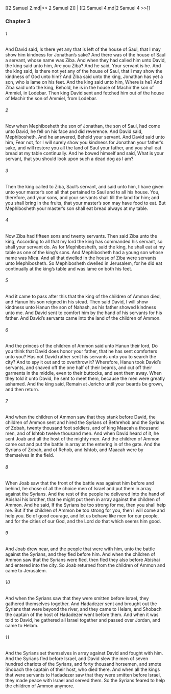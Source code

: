 [[2 Samuel 2.md|<< 2 Samuel 2]]  |  [[2 Samuel 4.md|2 Samuel 4 >>]]

### Chapter 3
###### 1
And David said, Is there yet any that is left of the house of Saul, that I may show him kindness for Jonathan’s sake? And there was of the house of Saul a servant, whose name was Ziba. And when they had called him unto David, the king said unto him, Are you Ziba? And he said, Your servant is he. And the king said, Is there not yet any of the house of Saul, that I may show the kindness of God unto him? And Ziba said unto the king, Jonathan has yet a son, who is lame on his feet. And the king said unto him, Where is he? And Ziba said unto the king, Behold, he is in the house of Machir the son of Ammiel, in Lodebar. Then king David sent and fetched him out of the house of Machir the son of Ammiel, from Lodebar.

###### 2
Now when Mephibosheth the son of Jonathan, the son of Saul, had come unto David, he fell on his face and did reverence. And David said, Mephibosheth. And he answered, Behold your servant. And David said unto him, Fear not, for I will surely show you kindness for Jonathan your father’s sake, and will restore you all the land of Saul your father, and you shall eat bread at my table continually. And he bowed himself and said, What is your servant, that you should look upon such a dead dog as I am?

###### 3
Then the king called to Ziba, Saul’s servant, and said unto him, I have given unto your master’s son all that pertained to Saul and to all his house. You, therefore, and your sons, and your servants shall till the land for him; and you shall bring in the fruits, that your master’s son may have food to eat. But Mephibosheth your master’s son shall eat bread always at my table.

###### 4
Now Ziba had fifteen sons and twenty servants. Then said Ziba unto the king, According to all that my lord the king has commanded his servant, so shall your servant do. As for Mephibosheth, said the king, he shall eat at my table as one of the king’s sons. And Mephibosheth had a young son whose name was Mica. And all that dwelled in the house of Ziba were servants unto Mephibosheth. So Mephibosheth dwelled in Jerusalem, for he did eat continually at the king’s table and was lame on both his feet.

###### 5
And it came to pass after this that the king of the children of Ammon died, and Hanun his son reigned in his stead. Then said David, I will show kindness unto Hanun the son of Nahash, as his father showed kindness unto me. And David sent to comfort him by the hand of his servants for his father. And David’s servants came into the land of the children of Ammon.

###### 6
And the princes of the children of Ammon said unto Hanun their lord, Do you think that David does honor your father, that he has sent comforters unto you? Has not David rather sent his servants unto you to search the city? And to spy it out and to overthrow it? Wherefore, Hanun took David’s servants, and shaved off the one half of their beards, and cut off their garments in the middle, even to their buttocks, and sent them away. When they told it unto David, he sent to meet them, because the men were greatly ashamed. And the king said, Remain at Jericho until your beards be grown, and then return.

###### 7
And when the children of Ammon saw that they stank before David, the children of Ammon sent and hired the Syrians of Bethrehob and the Syrians of Zobah, twenty thousand foot soldiers, and of king Maacah a thousand men, and of Ishtob twelve thousand men. And when David heard of it, he sent Joab and all the host of the mighty men. And the children of Ammon came out and put the battle in array at the entering in of the gate. And the Syrians of Zobah, and of Rehob, and Ishtob, and Maacah were by themselves in the field.

###### 8
When Joab saw that the front of the battle was against him before and behind, he chose of all the choice men of Israel and put them in array against the Syrians. And the rest of the people he delivered into the hand of Abishai his brother, that he might put them in array against the children of Ammon. And he said, If the Syrians be too strong for me, then you shall help me. But if the children of Ammon be too strong for you, then I will come and help you. Be of good courage, and let us behave like men for our people, and for the cities of our God, and the Lord do that which seems him good.

###### 9
And Joab drew near, and the people that were with him, unto the battle against the Syrians, and they fled before him. And when the children of Ammon saw that the Syrians were fled, then fled they also before Abishai and entered into the city. So Joab returned from the children of Ammon and came to Jerusalem.

###### 10
And when the Syrians saw that they were smitten before Israel, they gathered themselves together. And Hadadezer sent and brought out the Syrians that were beyond the river, and they came to Helam, and Shobach the captain of the host of Hadadezer went before them. And when it was told to David, he gathered all Israel together and passed over Jordan, and came to Helam.

###### 11
And the Syrians set themselves in array against David and fought with him. And the Syrians fled before Israel, and David slew the men of seven hundred chariots of the Syrians, and forty thousand horsemen, and smote Shobach the captain of their host, who died there. And when all the kings that were servants to Hadadezer saw that they were smitten before Israel, they made peace with Israel and served them. So the Syrians feared to help the children of Ammon anymore.